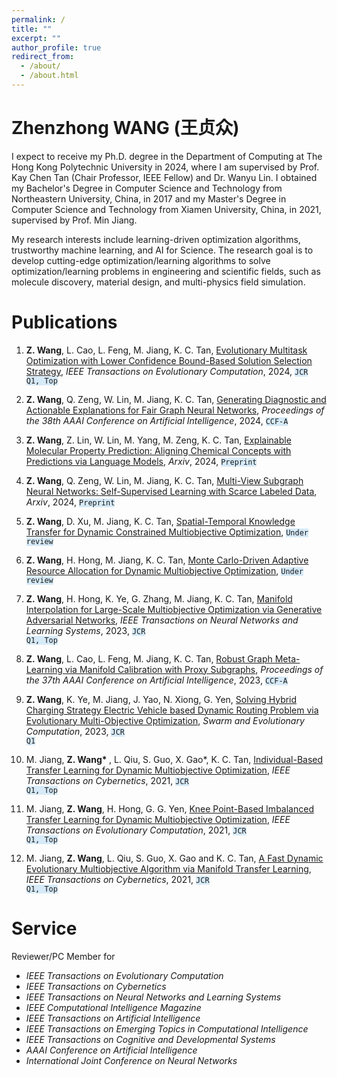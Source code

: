 ```yaml
---
permalink: /
title: ""
excerpt: ""
author_profile: true
redirect_from: 
  - /about/
  - /about.html
---
```



<span class='anchor' id='about-me'></span>

# Zhenzhong WANG (王贞众)

I expect to receive my Ph.D. degree in the Department of Computing at The Hong Kong Polytechnic University in 2024, where I am supervised by Prof. Kay Chen Tan (Chair Professor, IEEE Fellow) and Dr. Wanyu Lin. I obtained my Bachelor's Degree in Computer Science and Technology from Northeastern University, China, in 2017 and my Master's Degree in Computer Science and Technology from Xiamen University, China, in 2021, supervised by Prof. Min Jiang. 


My research interests include learning-driven optimization algorithms, trustworthy machine learning, and AI for Science. The research goal is to develop cutting-edge optimization/learning algorithms to solve optimization/learning problems in engineering and scientific fields, such as molecule discovery, material design, and multi-physics field simulation.

<!-- My research interest includes neural machine translation and computer vision. I have published more than 100 papers at the top international AI conferences with total <a href='https://scholar.google.com/citations?user=DhtAFkwAAAAJ'>google scholar citations <strong><span id='total_cit'>260000+</span></strong></a> (You can also use google scholar badge <a href='https://scholar.google.com/citations?user=DhtAFkwAAAAJ'><img src="https://img.shields.io/endpoint?url={{ url | url_encode }}&logo=Google%20Scholar&labelColor=f6f6f6&color=9cf&style=flat&label=citations"></a>). -->


<!-- # 🔥 News
- *2022.02*: &nbsp;🎉🎉 Lorem ipsum dolor sit amet, consectetur adipiscing elit. Vivamus ornare aliquet ipsum, ac tempus justo dapibus sit amet. 
- *2022.02*: &nbsp;🎉🎉 Lorem ipsum dolor sit amet, consectetur adipiscing elit. Vivamus ornare aliquet ipsum, ac tempus justo dapibus sit amet.  -->

# Publications 

<!-- <div class='paper-box'><div class='paper-box-image'><div><div class="badge">ICRA 2021</div><img src='images/500x300.png' alt="sym" width="100%"></div></div>
<div class='paper-box-text' markdown="1"> -->

1. <strong>Z. Wang</strong>, L. Cao, L. Feng, M. Jiang, K. C. Tan, <a href="https://arxiv.org"> Evolutionary Multitask Optimization with Lower Confidence Bound-Based Solution Selection Strategy</a>, *IEEE Transactions on Evolutionary Computation*, 2024, <code class="language-plaintext highlighter-rouge" style="background-color:rgba(214, 234, 248,0.98)">JCR Q1, Top</code>

1.  <strong>Z. Wang</strong>, Q. Zeng, W. Lin, M. Jiang, K. C. Tan, <a href="https://arxiv.org"> Generating Diagnostic and Actionable Explanations for Fair Graph Neural Networks</a>, *Proceedings of the 38th AAAI Conference on Artificial Intelligence*, 2024, <code class="language-plaintext highlighter-rouge" style="background-color:rgba(214, 234, 248,0.98)">CCF-A</code>

1.  <strong>Z. Wang</strong>, Z. Lin, W. Lin, M. Yang, M. Zeng, K. C. Tan, <a href="https://arxiv.org"> Explainable Molecular Property Prediction: Aligning Chemical Concepts with Predictions via Language Models</a>, *Arxiv*, 2024, <code class="language-plaintext highlighter-rouge" style="background-color:rgba(214, 234, 248,0.98)">Preprint</code>

1. <strong>Z. Wang</strong>, Q. Zeng, W. Lin, M. Jiang, K. C. Tan, <a href="https://arxiv.org"> Multi-View Subgraph Neural Networks: Self-Supervised Learning with Scarce Labeled Data</a>, *Arxiv*, 2024, <code class="language-plaintext highlighter-rouge" style="background-color:rgba(214, 234, 248,0.98)">Preprint</code>

1.  <strong>Z. Wang</strong>, D. Xu, M. Jiang, K. C. Tan, <a href="https://arxiv.org"> Spatial-Temporal Knowledge Transfer for Dynamic Constrained Multiobjective Optimization</a>, <code class="language-plaintext highlighter-rouge" style="background-color:rgba(214, 234, 248,0.98)">Under review</code>

1. <strong>Z. Wang</strong>, H. Hong, M. Jiang, K. C. Tan, <a href="https://arxiv.org"> Monte Carlo-Driven Adaptive Resource Allocation for Dynamic Multiobjective Optimization</a>, <code class="language-plaintext highlighter-rouge" style="background-color:rgba(214, 234, 248,0.98)">Under review</code>

1.  <strong>Z. Wang</strong>, H. Hong, K. Ye, G. Zhang, M. Jiang, K. C. Tan, <a href="https://arxiv.org"> Manifold Interpolation for Large-Scale Multiobjective Optimization via Generative Adversarial Networks</a>, *IEEE Transactions on Neural Networks and Learning Systems*, 2023, <code class="language-plaintext highlighter-rouge" style="background-color:rgba(214, 234, 248,0.98)">JCR Q1, Top</code>

1.  <strong>Z. Wang</strong>, L. Cao, L. Feng, M. Jiang, K. C. Tan, <a href="https://arxiv.org"> Robust Graph Meta-Learning via Manifold Calibration with Proxy Subgraphs</a>, *Proceedings of the 37th AAAI Conference on Artificial Intelligence*, 2023, <code class="language-plaintext highlighter-rouge" style="background-color:rgba(214, 234, 248,0.98)">CCF-A</code>

1.  <strong>Z. Wang</strong>, K. Ye, M. Jiang, J. Yao, N. Xiong, G. Yen, <a href="https://arxiv.org">Solving Hybrid Charging Strategy Electric Vehicle based Dynamic Routing Problem via Evolutionary Multi-Objective Optimization</a>, *Swarm and Evolutionary Computation*, 2023, <code class="language-plaintext highlighter-rouge" style="background-color:rgba(214, 234, 248,0.98)">JCR Q1</code>

1.  M. Jiang, <strong>Z. Wang* </strong>, L. Qiu, S. Guo, X. Gao*, K. C. Tan, <a href="https://arxiv.org"> Individual-Based Transfer Learning for Dynamic Multiobjective Optimization</a>, *IEEE Transactions on Cybernetics*, 2021, <code class="language-plaintext highlighter-rouge" style="background-color:rgba(214, 234, 248,0.98)">JCR Q1, Top</code>

1.  M. Jiang, <strong>Z. Wang</strong>, H. Hong, G. G. Yen, <a href="https://arxiv.org"> Knee Point-Based Imbalanced Transfer Learning for Dynamic Multiobjective Optimization</a>, *IEEE Transactions on Evolutionary Computation*, 2021, <code class="language-plaintext highlighter-rouge" style="background-color:rgba(214, 234, 248,0.98)">JCR Q1, Top</code>

1.  M. Jiang, <strong>Z. Wang</strong>, L. Qiu, S. Guo, X. Gao and K. C. Tan, <a href="https://arxiv.org"> A Fast Dynamic Evolutionary Multiobjective Algorithm via Manifold Transfer Learning</a>, *IEEE Transactions on Cybernetics*, 2021, <code class="language-plaintext highlighter-rouge" style="background-color:rgba(214, 234, 248,0.98)">JCR Q1, Top</code>




<!-- [**Project**](https://scholar.google.com/citations?view_op=view_citation&hl=zh-CN&user=DhtAFkwAAAAJ&citation_for_view=DhtAFkwAAAAJ:ALROH1vI_8AC) <strong><span class='show_paper_citations' data='DhtAFkwAAAAJ:ALROH1vI_8AC'></span></strong>
- Lorem ipsum dolor sit amet, consectetur adipiscing elit. Vivamus ornare aliquet ipsum, ac tempus justo dapibus sit amet. 
</div>
</div> -->

<!-- - [Lorem ipsum dolor sit amet, consectetur adipiscing elit. Vivamus ornare aliquet ipsum, ac tempus justo dapibus sit amet](https://github.com), A, B, C, **CVPR 2020** -->

# Service

Reviewer/PC Member for
- *IEEE Transactions on Evolutionary Computation*
- *IEEE Transactions on Cybernetics*
- *IEEE Transactions on Neural Networks and Learning Systems*
- *IEEE Computational Intelligence Magazine*
- *IEEE Transactions on Artificial Intelligence*
- *IEEE Transactions on Emerging Topics in Computational Intelligence*
- *IEEE Transactions on Cognitive and Developmental Systems*
- *AAAI Conference on Artificial Intelligence*
- *International Joint Conference on Neural Networks*




